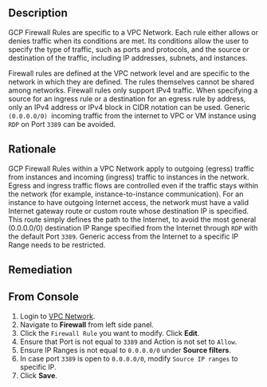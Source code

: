 ## Description

GCP Firewall Rules are specific to a VPC Network. Each rule either allows or denies traffic when its conditions are met. Its conditions allow the user to specify the type of traffic, such as ports and protocols, and the source or destination of the traffic, including IP addresses, subnets, and instances.

Firewall rules are defined at the VPC network level and are specific to the network in which they are defined. The rules themselves cannot be shared among networks. Firewall rules only support IPv4 traffic. When specifying a source for an ingress rule or a destination for an egress rule by address, only an IPv4 address or IPv4 block in CIDR notation can be used. Generic `(0.0.0.0/0) `incoming traffic from the internet to VPC or VM instance using
`RDP` on Port `3389` can be avoided.

## Rationale

GCP Firewall Rules within a VPC Network apply to outgoing (egress) traffic from instances and incoming (ingress) traffic to instances in the network. Egress and ingress traffic flows are controlled even if the traffic stays within the network (for example, instance-to-instance communication). For an instance to have outgoing Internet access, the network must have a valid Internet gateway route or custom route whose destination IP is specified. This route simply defines the path to the Internet, to avoid the most general (0.0.0.0/0) destination IP Range specified from the Internet through `RDP` with the default Port `3389`. Generic access from the Internet to a specific IP Range needs to be restricted.

## Remediation

## From Console

1. Login to [VPC Network](https://console.cloud.google.com/networking/networks/).
2. Navigate to **Firewall** from left side panel.
3. Click the `Firewall Rule` you want to modify. Click **Edit**.
4. Ensure that Port is not equal to `3389` and Action is not set to `Allow`.
5. Ensure IP Ranges is not equal to `0.0.0.0/0` under **Source filters**.
6. In case port `3389` is open to `0.0.0.0/0`, modify `Source IP ranges` to specific IP.
7. Click **Save**.
